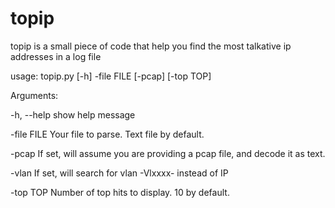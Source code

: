 # topip

topip is a small piece of code that help you find the most talkative ip addresses in a log file

usage: topip.py [-h] -file FILE [-pcap] [-top TOP]

Arguments:

  -h, --help  show help message 
  
  -file FILE  Your file to parse. Text file by default.
  
  -pcap       If set, will assume you are providing a pcap file, and decode it as text. 

  -vlan	      If set, will search for vlan -Vlxxxx- instead of IP
  
  -top TOP    Number of top hits to display. 10 by default.
  
